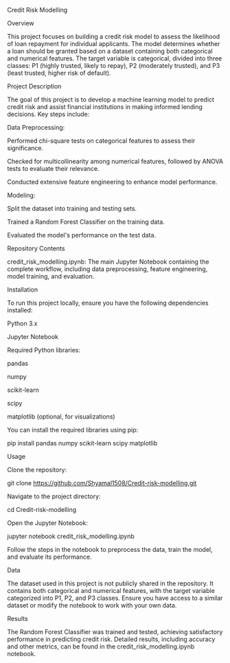 Credit Risk Modelling

Overview

This project focuses on building a credit risk model to assess the likelihood of loan repayment for individual applicants. The model determines whether a loan should be granted based on a dataset containing both categorical and numerical features. The target variable is categorical, divided into three classes: P1 (highly trusted, likely to repay), P2 (moderately trusted), and P3 (least trusted, higher risk of default).

Project Description

The goal of this project is to develop a machine learning model to predict credit risk and assist financial institutions in making informed lending decisions. Key steps include:





Data Preprocessing:





Performed chi-square tests on categorical features to assess their significance.



Checked for multicollinearity among numerical features, followed by ANOVA tests to evaluate their relevance.



Conducted extensive feature engineering to enhance model performance.



Modeling:





Split the dataset into training and testing sets.



Trained a Random Forest Classifier on the training data.



Evaluated the model's performance on the test data.

Repository Contents





credit_risk_modelling.ipynb: The main Jupyter Notebook containing the complete workflow, including data preprocessing, feature engineering, model training, and evaluation.

Installation

To run this project locally, ensure you have the following dependencies installed:





Python 3.x



Jupyter Notebook



Required Python libraries:





pandas



numpy



scikit-learn



scipy



matplotlib (optional, for visualizations)

You can install the required libraries using pip:

pip install pandas numpy scikit-learn scipy matplotlib

Usage





Clone the repository:

git clone https://github.com/Shyamal1508/Credit-risk-modelling.git



Navigate to the project directory:

cd Credit-risk-modelling



Open the Jupyter Notebook:

jupyter notebook credit_risk_modelling.ipynb



Follow the steps in the notebook to preprocess the data, train the model, and evaluate its performance.

Data

The dataset used in this project is not publicly shared in the repository. It contains both categorical and numerical features, with the target variable categorized into P1, P2, and P3 classes. Ensure you have access to a similar dataset or modify the notebook to work with your own data.

Results

The Random Forest Classifier was trained and tested, achieving satisfactory performance in predicting credit risk. Detailed results, including accuracy and other metrics, can be found in the credit_risk_modelling.ipynb notebook.
